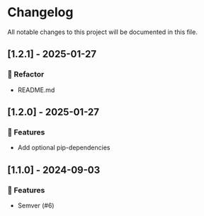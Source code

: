 # Changelog

All notable changes to this project will be documented in this file.

## [1.2.1] - 2025-01-27

### 🚜 Refactor

- README.md

## [1.2.0] - 2025-01-27

### 🚀 Features

- Add optional pip-dependencies

## [1.1.0] - 2024-09-03

### 🚀 Features

- Semver (#6)

<!-- generated by git-cliff -->

